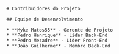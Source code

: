     # Contribuidores do Projeto
    
    ## Equipe de Desenvolvimento
    
    * **Myke Matos55** - Gerente de Projeto
    * **Pedro Henrique** - Líder Back-End
    * **Pedro Mezadre** - Líder Front-End
    * **João Guilherme** - Membro Back-End